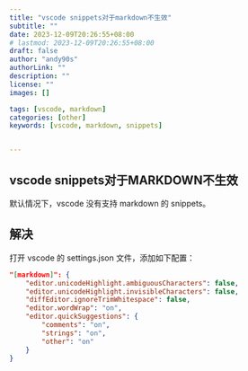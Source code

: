 ```yaml
---
title: "vscode snippets对于markdown不生效"
subtitle: ""
date: 2023-12-09T20:26:55+08:00
# lastmod: 2023-12-09T20:26:55+08:00
draft: false
author: "andy90s"
authorLink: ""
description: ""
license: ""
images: []

tags: [vscode, markdown]
categories: [other]
keywords: [vscode, markdown, snippets]


---
```

<!--more-->
## vscode snippets对于MARKDOWN不生效
默认情况下，vscode 没有支持 markdown 的 snippets。
## 解决
打开 vscode 的 settings.json 文件，添加如下配置：
```json
"[markdown]": {
    "editor.unicodeHighlight.ambiguousCharacters": false,
    "editor.unicodeHighlight.invisibleCharacters": false,
    "diffEditor.ignoreTrimWhitespace": false,
    "editor.wordWrap": "on",
    "editor.quickSuggestions": {
        "comments": "on",
        "strings": "on",
        "other": "on"
    }
}
```

